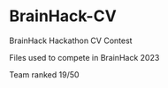 # BrainHack-CV
BrainHack Hackathon CV Contest

Files used to compete in BrainHack 2023

Team ranked 19/50 
